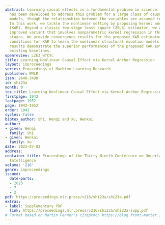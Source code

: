 ```yaml
---
abstract: Learning causal effects is a fundamental problem in science. Anchor regression
  has been developed to address this problem for a large class of causal graphical
  models, though the relationships between the variables are assumed to be linear.
  In this work, we tackle the nonlinear setting by proposing kernel anchor regression
  (KAR). Beyond a classic two-stage least square (2SLS) estimator, we also study an
  improved variant that involves nonparametric kernel regression in three separate
  stages. We provide convergence results for the proposed KAR estimators and the identifiability
  conditions for KAR to learn the nonlinear structural equation models (SEM). Experimental
  results demonstrate the superior performances of the proposed KAR estimators over
  existing baselines.
openreview: L2E3_wTCYc
title: Learning Nonlinear Causal Effect via Kernel Anchor Regression
layout: inproceedings
series: Proceedings of Machine Learning Research
publisher: PMLR
issn: 2640-3498
id: shi23a
month: 0
tex_title: Learning Nonlinear Causal Effect via Kernel Anchor Regression
firstpage: 1942
lastpage: 1952
page: 1942-1952
order: 1942
cycles: false
bibtex_author: Shi, Wenqi and Xu, Wenkai
author:
- given: Wenqi
  family: Shi
- given: Wenkai
  family: Xu
date: 2023-07-02
address:
container-title: Proceedings of the Thirty-Nineth Conference on Uncertainty in Artificial
  Intelligence
volume: '216'
genre: inproceedings
issued:
  date-parts:
  - 2023
  - 7
  - 2
pdf: https://proceedings.mlr.press/v216/shi23a/shi23a.pdf
extras:
- label: Supplementary PDF
  link: https://proceedings.mlr.press/v216/shi23a/shi23a-supp.pdf
# Format based on Martin Fenner's citeproc: https://blog.front-matter.io/posts/citeproc-yaml-for-bibliographies/
---
```

